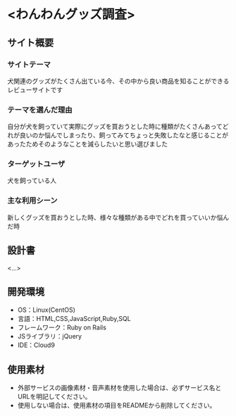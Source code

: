 # <わんわんグッズ調査>

## サイト概要
### サイトテーマ
犬関連のグッズがたくさん出ている今、その中から良い商品を知ることができるレビューサイトです

### テーマを選んだ理由
自分が犬を飼っていて実際にグッズを買おうとした時に種類がたくさんあってどれが良いのか悩んでしまったり、飼ってみてちょっと失敗したなと感じることがあったためそのようなことを減らしたいと思い選びました

### ターゲットユーザ
犬を飼っている人

### 主な利用シーン
新しくグッズを買おうとした時、様々な種類がある中でどれを買っていいか悩んだ時

## 設計書
<...>

## 開発環境
- OS：Linux(CentOS)
- 言語：HTML,CSS,JavaScript,Ruby,SQL
- フレームワーク：Ruby on Rails
- JSライブラリ：jQuery
- IDE：Cloud9

## 使用素材
- 外部サービスの画像素材・音声素材を使用した場合は、必ずサービス名とURLを明記してください。
- 使用しない場合は、使用素材の項目をREADMEから削除してください。